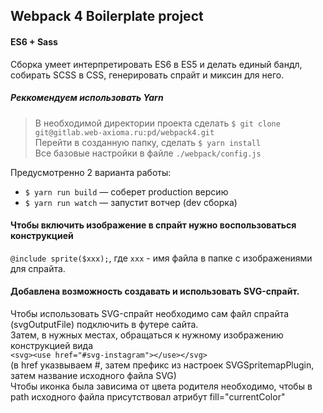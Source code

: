 ## Webpack 4 Boilerplate project
#### ES6 + Sass

Сборка умеет интерпретировать ES6 в ES5 и делать единый бандл, собирать SCSS в CSS, генерировать спрайт и миксин для него.

##### Реккомендуем использовать Yarn

> В необходимой директории проекта сделать `$ git clone git@gitlab.web-axioma.ru:pd/webpack4.git`  
> Перейти в созданную папку, сделать `$ yarn install`  
> Все базовые настройки в файле `./webpack/config.js`

Предусмотренно 2 варианта работы:  

- `$ yarn run build` — соберет production версию  
- `$ yarn run watch` — запустит вотчер (dev сборка)

#### Чтобы включить изображение в спрайт нужно воспользоваться конструкцией  
`@include sprite($xxx);`, где `xxx` - имя файла в папке с изображениями для спрайта.  

#### Добавлена возможность создавать и использовать SVG-спрайт.  
Чтобы использовать SVG-спрайт необходимо сам файл спрайта (svgOutputFile) подключить в футере сайта.  
Затем, в нужных местах, обращаться к нужному изображению конструкцией вида  
`<svg><use href="#svg-instagram"></use></svg>`  
(в href указвываем #, затем префикс из настроек SVGSpritemapPlugin, затем название исходного файла SVG)  
Чтобы иконка была зависима от цвета родителя необходимо, чтобы в path исходного файла присутствовал атрибут fill="currentColor"  
